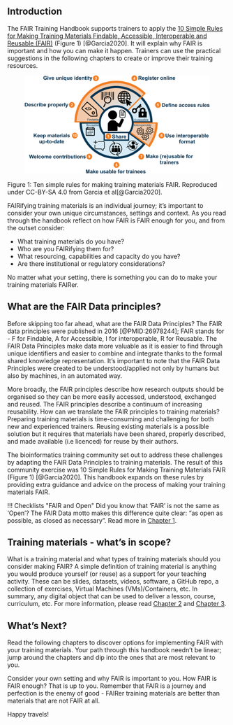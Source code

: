 ## Introduction
  The FAIR Training Handbook supports trainers to apply the [10 Simple Rules for Making Training Materials Findable, Accessible, Interoperable and Reusable (FAIR)](https://doi.org/10.1371/journal.pcbi.1007854) (Figure 1) [@Garcia2020]. It will explain why FAIR is important and how you can make it happen. Trainers can use the practical suggestions in the following chapters to create or improve their training resources.
  
  <figure>
  <img src="../../assets/images/10SimpleRulesFAIR.png" width="500"/>
  
</figure>
  
  Figure 1: Ten simple rules for making training materials FAIR. Reproduced under CC-BY-SA 4.0 from Garcia et al[@Garcia2020].

  
  FAIRifying training materials is an individual journey; it’s important to consider your own unique circumstances, settings and context. As you read through the handbook reflect on how FAIR is FAIR enough for you, and from the outset consider:
  
 *  What training materials do you have?
 *  Who are you FAIRifying them for?
 *  What resourcing, capabilities and capacity do you have? 
 *  Are there institutional or regulatory considerations?

No matter what your setting, there is something you can do to make your training materials FAIRer.

## What are the FAIR Data principles? 
  Before skipping too far ahead, what are the FAIR Data Principles? The FAIR data principles were published in 2016 [@PMID:26978244]; FAIR stands for - F for Findable, A for Accessible, I for interoperable, R for Reusable. The FAIR Data Principles make data more valuable as it is easier to find through unique identifiers and easier to combine and integrate thanks to the formal shared knowledge representation. It’s important to note that the FAIR Data Principles were created to be understood/applied not only by humans but also by machines, in an automated way.

More broadly, the FAIR principles describe how research outputs should be organised so they can be more easily accessed, understood, exchanged and reused. The FAIR principles describe a continuum of increasing reusability.
How can we translate the FAIR principles to training materials?
Preparing training materials is time-consuming and challenging for both new and experienced trainers. Reusing existing materials is a possible solution but it requires that materials have been shared, properly described, and made available (i.e licenced) for reuse by their authors. 

The bioinformatics training community set out to address these challenges by adapting the FAIR Data Principles to training materials. The result of this community exercise was 10 Simple Rules for Making Training Materials FAIR (Figure 1) [@Garcia2020]. This handbook expands on these rules by providing extra guidance and advice on the process of making your training materials FAIR.

!!! Checklists "FAIR and Open"
    Did you know that ‘FAIR’ is not the same as ‘Open’? The FAIR Data motto makes this difference quite clear: “as open as possible, as closed as necessary”. Read more in [Chapter 1](https://elixir-fair-training.github.io/FAIR-training-handbook/chapters/chapter_01/).

## Training materials - what’s in scope?
What is a training material and what types of training materials should you consider making FAIR? A simple definition of training material is anything you would produce yourself (or reuse) as a support for your teaching activity. These can be slides, datasets, videos, software, a GitHub repo, a collection of exercises, Virtual Machines (VMs)/Containers, etc. In summary, any digital object that can be used to deliver a lesson, course, curriculum, etc. For more information, please read [Chapter 2](https://elixir-fair-training.github.io/FAIR-training-handbook/chapters/chapter_02/) and [Chapter 3](https://elixir-fair-training.github.io/FAIR-training-handbook/chapters/chapter_03/).

## What’s Next?
Read the following chapters to discover options for implementing FAIR with your training materials. Your path through this handbook needn’t be linear; jump around the chapters and dip into the ones that are most relevant to you.

Consider your own setting and why FAIR is important to you. How FAIR is FAIR enough? That is up to you. Remember that FAIR is a journey and perfection is the enemy of good - FAIRer training materials are better than materials that are not FAIR at all.

Happy travels!

